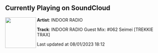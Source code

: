 ## Currently Playing on SoundCloud

[<img align="left" width="100" src="https://i1.sndcdn.com/artworks-08kXD95QvcCdGTzd-DLpqfw-t500x500.jpg">](https://soundcloud.com/indoorradio/indoor-radio-guest-mix-062)

**Artist**: INDOOR RADIO 

**Track**: INDOOR RADIO Guest Mix: #062 Seimei [TREKKIE TRAX]

Last updated at 08/01/2023 18:12
